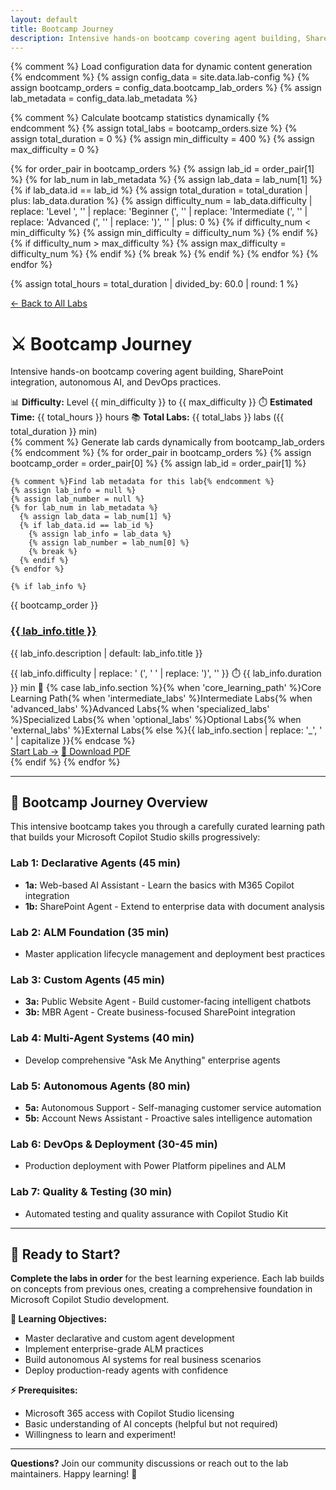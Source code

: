 ```yaml
---
layout: default
title: Bootcamp Journey
description: Intensive hands-on bootcamp covering agent building, SharePoint integration, autonomous AI, and DevOps practices
---
```


<!-- 
🎯 BOOTCAMP PAGE: Static structure with dynamic Jekyll templating
📝 This page combines curated content with dynamic lab data from lab-config.yml
🔄 Lab cards are auto-generated from bootcamp_lab_orders configuration
-->

{% comment %}
Load configuration data for dynamic content generation
{% endcomment %}
{% assign config_data = site.data.lab-config %}
{% assign bootcamp_orders = config_data.bootcamp_lab_orders %}
{% assign lab_metadata = config_data.lab_metadata %}

{% comment %}
Calculate bootcamp statistics dynamically
{% endcomment %}
{% assign total_labs = bootcamp_orders.size %}
{% assign total_duration = 0 %}
{% assign min_difficulty = 400 %}
{% assign max_difficulty = 0 %}

{% for order_pair in bootcamp_orders %}
  {% assign lab_id = order_pair[1] %}
  {% for lab_num in lab_metadata %}
    {% assign lab_data = lab_num[1] %}
    {% if lab_data.id == lab_id %}
      {% assign total_duration = total_duration | plus: lab_data.duration %}
      {% assign difficulty_num = lab_data.difficulty | replace: 'Level ', '' | replace: 'Beginner (', '' | replace: 'Intermediate (', '' | replace: 'Advanced (', '' | replace: ')', '' | plus: 0 %}
      {% if difficulty_num < min_difficulty %}
        {% assign min_difficulty = difficulty_num %}
      {% endif %}
      {% if difficulty_num > max_difficulty %}
        {% assign max_difficulty = difficulty_num %}
      {% endif %}
      {% break %}
    {% endif %}
  {% endfor %}
{% endfor %}

{% assign total_hours = total_duration | divided_by: 60.0 | round: 1 %}

<div class="bootcamp-nav">
  <a href="{{ '/labs/' | relative_url }}" class="nav-link">← Back to All Labs</a>
  <div class="bootcamp-info">
    <h1>⚔️ Bootcamp Journey</h1>
    <p>Intensive hands-on bootcamp covering agent building, SharePoint integration, autonomous AI, and DevOps practices.</p>
    <div class="bootcamp-stats">
      <span>📊 <strong>Difficulty:</strong> Level {{ min_difficulty }} to {{ max_difficulty }}</span>
      <span>⏱️ <strong>Estimated Time:</strong> {{ total_hours }} hours</span>
      <span>📚 <strong>Total Labs:</strong> {{ total_labs }} labs ({{ total_duration }} min)</span>
    </div>
  </div>
</div>

<div class="bootcamp-labs">
<div class="labs-grid">
  {% comment %}
  Generate lab cards dynamically from bootcamp_lab_orders
  {% endcomment %}
  {% for order_pair in bootcamp_orders %}
    {% assign bootcamp_order = order_pair[0] %}
    {% assign lab_id = order_pair[1] %}
    
    {% comment %}Find lab metadata for this lab{% endcomment %}
    {% assign lab_info = null %}
    {% assign lab_number = null %}
    {% for lab_num in lab_metadata %}
      {% assign lab_data = lab_num[1] %}
      {% if lab_data.id == lab_id %}
        {% assign lab_info = lab_data %}
        {% assign lab_number = lab_num[0] %}
        {% break %}
      {% endif %}
    {% endfor %}
    
    {% if lab_info %}
  <div class="lab-card">
    <div class="lab-sequence">
      <span class="sequence-number">{{ bootcamp_order }}</span>
    </div>
    <h3><a href="{{ '/labs/' | relative_url }}{{ lab_id }}/?bootcamp=true">{{ lab_info.title }}</a></h3>
      <p>{{ lab_info.description | default: lab_info.title }}</p>
      <div class="lab-meta">
        <span class="difficulty">{{ lab_info.difficulty | replace: ' (', ' ' | replace: ')', '' }}</span>
        <span class="duration">⏱️ {{ lab_info.duration }} min</span>
        <span class="section {{ lab_info.section }}">📂 {% case lab_info.section %}{% when 'core_learning_path' %}Core Learning Path{% when 'intermediate_labs' %}Intermediate Labs{% when 'advanced_labs' %}Advanced Labs{% when 'specialized_labs' %}Specialized Labs{% when 'optional_labs' %}Optional Labs{% when 'external_labs' %}External Labs{% else %}{{ lab_info.section | replace: '_', ' ' | capitalize }}{% endcase %}</span>
      </div>
      <div class="lab-actions">
        <a href="{{ '/labs/' | relative_url }}{{ lab_id }}/?bootcamp=true" class="btn-primary">Start Lab →</a>
        <a href="{{ '/assets/pdfs/' | relative_url }}{{ lab_id }}.pdf" class="btn-secondary" target="_blank">📄 Download PDF</a>
      </div>
    </div>
    {% endif %}
  {% endfor %}
</div>

---

## 🎯 **Bootcamp Journey Overview**

This intensive bootcamp takes you through a carefully curated learning path that builds your Microsoft Copilot Studio skills progressively:

### **Lab 1: Declarative Agents (45 min)**
- **1a:** Web-based AI Assistant - Learn the basics with M365 Copilot integration
- **1b:** SharePoint Agent - Extend to enterprise data with document analysis

### **Lab 2: ALM Foundation (35 min)**
- Master application lifecycle management and deployment best practices

### **Lab 3: Custom Agents (45 min)**  
- **3a:** Public Website Agent - Build customer-facing intelligent chatbots
- **3b:** MBR Agent - Create business-focused SharePoint integration

### **Lab 4: Multi-Agent Systems (40 min)**
- Develop comprehensive "Ask Me Anything" enterprise agents

### **Lab 5: Autonomous Agents (80 min)**
- **5a:** Autonomous Support - Self-managing customer service automation  
- **5b:** Account News Assistant - Proactive sales intelligence automation

### **Lab 6: DevOps & Deployment (30-45 min)**
- Production deployment with Power Platform pipelines and ALM

### **Lab 7: Quality & Testing (30 min)**
- Automated testing and quality assurance with Copilot Studio Kit

---

## 🚀 **Ready to Start?**

**Complete the labs in order** for the best learning experience. Each lab builds on concepts from previous ones, creating a comprehensive foundation in Microsoft Copilot Studio development.

**🎯 Learning Objectives:**
- Master declarative and custom agent development
- Implement enterprise-grade ALM practices  
- Build autonomous AI systems for real business scenarios
- Deploy production-ready agents with confidence

**⚡ Prerequisites:**
- Microsoft 365 access with Copilot Studio licensing
- Basic understanding of AI concepts (helpful but not required)
- Willingness to learn and experiment!

---

**Questions?** Join our community discussions or reach out to the lab maintainers. Happy learning! 🎉